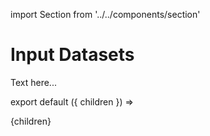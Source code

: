 import Section from '../../components/section'

# Input Datasets

Text here...

export default ({ children }) => <Section name='Input Datasets'>{children}</Section>
